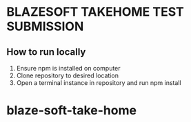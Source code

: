 # BLAZESOFT TAKEHOME TEST SUBMISSION

## How to run locally

1. Ensure npm is installed on computer
2. Clone repository to desired location
3. Open a terminal instance in repository and run npm install
# blaze-soft-take-home
